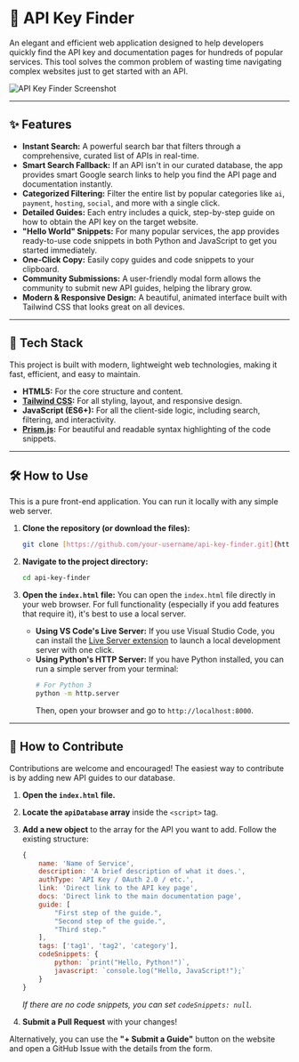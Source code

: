 # 🔑 API Key Finder

An elegant and efficient web application designed to help developers quickly find the API key and documentation pages for hundreds of popular services. This tool solves the common problem of wasting time navigating complex websites just to get started with an API.

![API Key Finder Screenshot](https://i.postimg.cc/jdMpfNQJ/Screenshot-2025-07-14-151722.png) 

---

## ✨ Features

* **Instant Search:** A powerful search bar that filters through a comprehensive, curated list of APIs in real-time.
* **Smart Search Fallback:** If an API isn't in our curated database, the app provides smart Google search links to help you find the API page and documentation instantly.
* **Categorized Filtering:** Filter the entire list by popular categories like `ai`, `payment`, `hosting`, `social`, and more with a single click.
* **Detailed Guides:** Each entry includes a quick, step-by-step guide on how to obtain the API key on the target website.
* **"Hello World" Snippets:** For many popular services, the app provides ready-to-use code snippets in both Python and JavaScript to get you started immediately.
* **One-Click Copy:** Easily copy guides and code snippets to your clipboard.
* **Community Submissions:** A user-friendly modal form allows the community to submit new API guides, helping the library grow.
* **Modern & Responsive Design:** A beautiful, animated interface built with Tailwind CSS that looks great on all devices.

---

## 🚀 Tech Stack

This project is built with modern, lightweight web technologies, making it fast, efficient, and easy to maintain.

* **HTML5:** For the core structure and content.
* **[Tailwind CSS](https://tailwindcss.com/):** For all styling, layout, and responsive design.
* **JavaScript (ES6+):** For all the client-side logic, including search, filtering, and interactivity.
* **[Prism.js](https://prismjs.com/):** For beautiful and readable syntax highlighting of the code snippets.

---

## 🛠️ How to Use

This is a pure front-end application. You can run it locally with any simple web server.

1.  **Clone the repository (or download the files):**
    ```bash
    git clone [https://github.com/your-username/api-key-finder.git](https://github.com/your-username/api-key-finder.git)
    ```

2.  **Navigate to the project directory:**
    ```bash
    cd api-key-finder
    ```

3.  **Open the `index.html` file:**
    You can open the `index.html` file directly in your web browser. For full functionality (especially if you add features that require it), it's best to use a local server.

    * **Using VS Code's Live Server:** If you use Visual Studio Code, you can install the [Live Server extension](https://marketplace.visualstudio.com/items?itemName=ritwickdey.LiveServer) to launch a local development server with one click.
    * **Using Python's HTTP Server:** If you have Python installed, you can run a simple server from your terminal:
        ```bash
        # For Python 3
        python -m http.server
        ```
        Then, open your browser and go to `http://localhost:8000`.

---

## 🤝 How to Contribute

Contributions are welcome and encouraged! The easiest way to contribute is by adding new API guides to our database.

1.  **Open the `index.html` file.**
2.  **Locate the `apiDatabase` array** inside the `<script>` tag.
3.  **Add a new object** to the array for the API you want to add. Follow the existing structure:

    ```javascript
    { 
        name: 'Name of Service', 
        description: 'A brief description of what it does.', 
        authType: 'API Key / OAuth 2.0 / etc.', 
        link: 'Direct link to the API key page', 
        docs: 'Direct link to the main documentation page', 
        guide: [
            "First step of the guide.", 
            "Second step of the guide.", 
            "Third step."
        ], 
        tags: ['tag1', 'tag2', 'category'],
        codeSnippets: {
            python: `print("Hello, Python!")`,
            javascript: `console.log("Hello, JavaScript!");`
        }
    }
    ```
    *If there are no code snippets, you can set `codeSnippets: null`.*

4.  **Submit a Pull Request** with your changes!

Alternatively, you can use the **"+ Submit a Guide"** button on the website and open a GitHub Issue with the details from the form.
